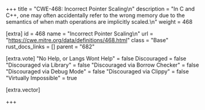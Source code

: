 +++
title = "CWE-468: Incorrect Pointer Scaling\n"
description = "In C and C++, one may often accidentally refer to the wrong memory due to the semantics of when math operations are implicitly scaled.\n"
weight = 468

[extra]
id = 468
name = "Incorrect Pointer Scaling\n"
url = "https://cwe.mitre.org/data/definitions/468.html"
class = "Base"
rust_docs_links = []
parent = "682"

[extra.vote]
"No Help, or Langs Wont Help" = false
Discouraged = false
"Discouraged via Library" = false
"Discouraged via Borrow Checker" = false
"Discouraged via Debug Mode" = false
"Discouraged via Clippy" = false
"Virtually Impossible" = true

[extra.vector]

+++